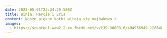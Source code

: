 ```yaml
---
date: 2025-05-01T23:34:29.589Z
title: Binia, Hercia i Eris
content: Nasze piękne kotki witają się majówkowo ☀️
images:
  - https://scontent-waw2-2.xx.fbcdn.net/v/t39.30808-6/494956949_1265489845217481_9141935762153073122_n.jpg?stp=dst-jpg_p526x296_tt6&_nc_cat=103&ccb=1-7&_nc_sid=833d8c&_nc_ohc=N_yKF_6vSIIQ7kNvwFYquzr&_nc_oc=AdmLPkpQGPyLqWsp_C2ueZKJXyDLuyaQEaZhU3KyehnCK54suXxWGE7iuJ-7t6cBzdV2OmMl4qnY5MS5EGQU8uyR&_nc_zt=23&_nc_ht=scontent-waw2-2.xx&_nc_gid=aACKc0-Q4y5Q9EW2dfHucQ&oh=00_AfJeT8hlBRdHd-85dmK8fTbcf-65tbnZ58kkdzHSzZ-LZA&oe=6825C7F7
---
```

